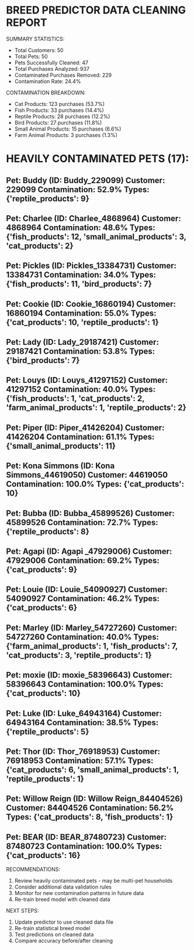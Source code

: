
BREED PREDICTOR DATA CLEANING REPORT
====================================

SUMMARY STATISTICS:
- Total Customers: 50
- Total Pets: 50
- Pets Successfully Cleaned: 47
- Total Purchases Analyzed: 937
- Contaminated Purchases Removed: 229
- Contamination Rate: 24.4%

CONTAMINATION BREAKDOWN:
- Cat Products: 123 purchases (53.7%)
- Fish Products: 33 purchases (14.4%)
- Reptile Products: 28 purchases (12.2%)
- Bird Products: 27 purchases (11.8%)
- Small Animal Products: 15 purchases (6.6%)
- Farm Animal Products: 3 purchases (1.3%)

HEAVILY CONTAMINATED PETS (17):
==================================================

Pet: Buddy (ID: Buddy_229099)
Customer: 229099
Contamination: 52.9%
Types: {'reptile_products': 9}
------------------------------

Pet: Charlee (ID: Charlee_4868964)
Customer: 4868964
Contamination: 48.6%
Types: {'fish_products': 12, 'small_animal_products': 3, 'cat_products': 2}
------------------------------

Pet: Pickles (ID: Pickles_13384731)
Customer: 13384731
Contamination: 34.0%
Types: {'fish_products': 11, 'bird_products': 7}
------------------------------

Pet: Cookie (ID: Cookie_16860194)
Customer: 16860194
Contamination: 55.0%
Types: {'cat_products': 10, 'reptile_products': 1}
------------------------------

Pet: Lady (ID: Lady_29187421)
Customer: 29187421
Contamination: 53.8%
Types: {'bird_products': 7}
------------------------------

Pet: Louys (ID: Louys_41297152)
Customer: 41297152
Contamination: 40.0%
Types: {'fish_products': 1, 'cat_products': 2, 'farm_animal_products': 1, 'reptile_products': 2}
------------------------------

Pet: Piper (ID: Piper_41426204)
Customer: 41426204
Contamination: 61.1%
Types: {'small_animal_products': 11}
------------------------------

Pet: Kona Simmons (ID: Kona Simmons_44619050)
Customer: 44619050
Contamination: 100.0%
Types: {'cat_products': 10}
------------------------------

Pet: Bubba (ID: Bubba_45899526)
Customer: 45899526
Contamination: 72.7%
Types: {'reptile_products': 8}
------------------------------

Pet: Agapi  (ID: Agapi _47929006)
Customer: 47929006
Contamination: 69.2%
Types: {'cat_products': 9}
------------------------------

Pet: Louie (ID: Louie_54090927)
Customer: 54090927
Contamination: 46.2%
Types: {'cat_products': 6}
------------------------------

Pet: Marley (ID: Marley_54727260)
Customer: 54727260
Contamination: 40.0%
Types: {'farm_animal_products': 1, 'fish_products': 7, 'cat_products': 3, 'reptile_products': 1}
------------------------------

Pet: moxie (ID: moxie_58396643)
Customer: 58396643
Contamination: 100.0%
Types: {'cat_products': 10}
------------------------------

Pet: Luke (ID: Luke_64943164)
Customer: 64943164
Contamination: 38.5%
Types: {'reptile_products': 5}
------------------------------

Pet: Thor (ID: Thor_76918953)
Customer: 76918953
Contamination: 57.1%
Types: {'cat_products': 6, 'small_animal_products': 1, 'reptile_products': 1}
------------------------------

Pet: Willow Reign (ID: Willow Reign_84404526)
Customer: 84404526
Contamination: 56.2%
Types: {'cat_products': 8, 'fish_products': 1}
------------------------------

Pet: BEAR (ID: BEAR_87480723)
Customer: 87480723
Contamination: 100.0%
Types: {'cat_products': 16}
------------------------------

RECOMMENDATIONS:
1. Review heavily contaminated pets - may be multi-pet households
2. Consider additional data validation rules
3. Monitor for new contamination patterns in future data
4. Re-train breed model with cleaned data

NEXT STEPS:
1. Update predictor to use cleaned data file
2. Re-train statistical breed model
3. Test predictions on cleaned data
4. Compare accuracy before/after cleaning
